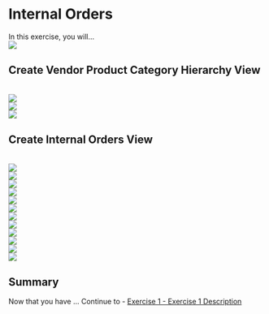 # Internal Orders

In this exercise, you will...
<br>![](/exercises/ex4/images/InternalOrders.png)



## Create Vendor Product Category Hierarchy View


<br>![](/exercises/ex4/images/create_vendor_product_category_hierarchy_01.png)
<br>![](/exercises/ex4/images/create_vendor_product_category_hierarchy_02.png)
<br>![](/exercises/ex4/images/create_vendor_product_category_hierarchy_03.png)



## Create Internal Orders View

<br>![](/exercises/ex4/images/create_internal_orders_ads_01.png)
<br>![](/exercises/ex4/images/create_internal_orders_ads_02.png)
<br>![](/exercises/ex4/images/create_internal_orders_ads_03.png)
<br>![](/exercises/ex4/images/create_internal_orders_ads_04.png)
<br>![](/exercises/ex4/images/create_internal_orders_ads_05.png)
<br>![](/exercises/ex4/images/create_internal_orders_ads_06.png)
<br>![](/exercises/ex4/images/create_internal_orders_ads_07.png)
<br>![](/exercises/ex4/images/create_internal_orders_ads_08.png)
<br>![](/exercises/ex4/images/create_internal_orders_ads_09.png)
<br>![](/exercises/ex4/images/create_internal_orders_ads_10.png)
<br>![](/exercises/ex4/images/create_internal_orders_ads_11.png)
<br>![](/exercises/ex4/images/create_internal_orders_ads_15.png)



## Summary

Now that you have ... 
Continue to - [Exercise 1 - Exercise 1 Description](../ex1/README.md)

